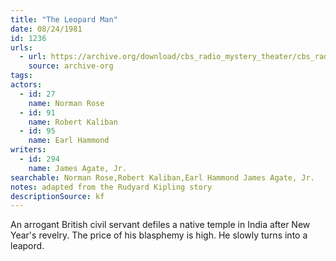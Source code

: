 ```yaml
---
title: "The Leopard Man"
date: 08/24/1981
id: 1236
urls: 
  - url: https://archive.org/download/cbs_radio_mystery_theater/cbs_radio_mystery_theater-1201-1250.zip/cbs_radio_mystery_theater-1201-1250%2Fcbsrmt_1236_the_leopard_man.mp3
    source: archive-org
tags: 
actors:  
  - id: 27
    name: Norman Rose  
  - id: 91
    name: Robert Kaliban  
  - id: 95
    name: Earl Hammond
writers:  
  - id: 294
    name: James Agate, Jr.
searchable: Norman Rose,Robert Kaliban,Earl Hammond James Agate, Jr.
notes: adapted from the Rudyard Kipling story
descriptionSource: kf
---
```

An arrogant British civil servant defiles a native temple in India after New Year's revelry. The price of his blasphemy is high. He slowly turns into a leapord.